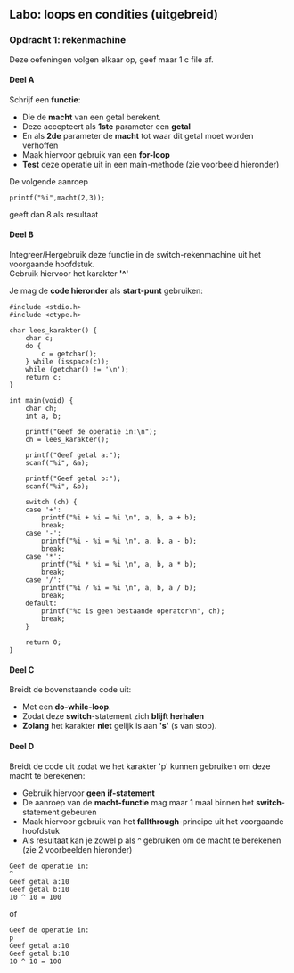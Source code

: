 ## Labo: loops en condities (uitgebreid)

### Opdracht 1: rekenmachine

Deze oefeningen volgen elkaar op, geef maar 1 c file af.

#### Deel A

Schrijf een **functie**:

* Die de **macht** van een getal berekent.
* Deze accepteert als **1ste** parameter een **getal**
* En als **2de** parameter de **macht** tot waar dit getal moet worden verhoffen
* Maak hiervoor gebruik van een **for-loop**
* **Test** deze operatie uit in een main-methode (zie voorbeeld hieronder)

De volgende aanroep 
```{.c}
printf("%i",macht(2,3));
```
geeft dan 8 als resultaat


#### Deel B

Integreer/Hergebruik deze functie in de switch-rekenmachine uit het voorgaande hoofdstuk.  
Gebruik hiervoor het karakter **'^'**

Je mag de **code hieronder** als **start-punt** gebruiken:

```{.c}
#include <stdio.h>
#include <ctype.h>

char lees_karakter() {
    char c;
    do {
        c = getchar();
    } while (isspace(c));
    while (getchar() != '\n');
    return c;
}

int main(void) {
    char ch;
    int a, b;

    printf("Geef de operatie in:\n");
    ch = lees_karakter();

    printf("Geef getal a:");
    scanf("%i", &a);

    printf("Geef getal b:");
    scanf("%i", &b);

    switch (ch) {
    case '+':
        printf("%i + %i = %i \n", a, b, a + b);
        break;
    case '-':
        printf("%i - %i = %i \n", a, b, a - b);
        break;
    case '*':
        printf("%i * %i = %i \n", a, b, a * b);
        break;
    case '/':
        printf("%i / %i = %i \n", a, b, a / b);
        break;
    default:
        printf("%c is geen bestaande operator\n", ch);
        break;
    }

    return 0;
}

```

#### Deel C

Breidt de bovenstaande code uit:

* Met een **do-while-loop**.
* Zodat deze **switch**-statement zich **blijft herhalen** 
* **Zolang** het karakter **niet** gelijk is aan **'s'** (s van stop).

#### Deel D

Breidt de code uit zodat we het karakter 'p' kunnen gebruiken om deze macht te berekenen:

* Gebruik hiervoor **geen if-statement**
* De aanroep van de **macht-functie** mag maar 1 maal binnen het **switch**-statement gebeuren
* Maak hiervoor gebruik van het **fallthrough**-principe uit het voorgaande hoofdstuk
* Als resultaat kan je zowel p als ^ gebruiken om de macht te berekenen (zie 2 voorbeelden hieronder)

```
Geef de operatie in:
^
Geef getal a:10
Geef getal b:10
10 ^ 10 = 100 
```

of

```
Geef de operatie in:
p
Geef getal a:10
Geef getal b:10
10 ^ 10 = 100 
```
